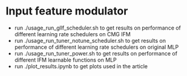 # Input feature modulator
* run ./usage_run_gllf_scheduler.sh to get results on performance of different learning rate schedulers on CMG IFM
* run ./usage_run_tuner_notune_scheduler.sh to get results on performance of different learning rate schedulers on original MLP
* run ./usage_run_tuner_power.sh to get results on performance of different IFM learnable functions on MLP
* run ./plot_results.ipynb to get plots used in the article